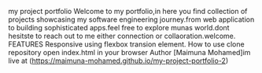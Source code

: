 my project portfolio
Welcome to my portfolio,in here you find collection of projects showcasing my software engineering journey.from web application to building sophisticated apps.feel free to explore munas world.dont hesitste to reach out to me either connection or collaoration.welcome.
FEATURES
Responsive using flexbox
transion element.
How to use
clone repository
open index.html in your browser
Author
[Maimuna Mohamed]im live at (https://maimuna-mohamed.github.io/my-project-portfolio-2)


